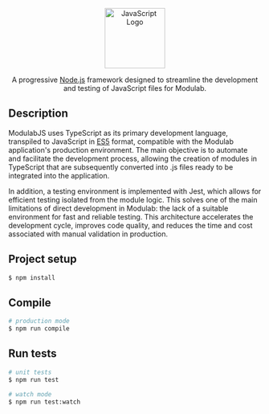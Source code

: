 <p align="center">
  <a href="https://developer.mozilla.org/es/docs/Web/JavaScript" target="blank"><img src="https://upload.wikimedia.org/wikipedia/commons/6/6a/JavaScript-logo.png" width="120" alt="JavaScript Logo" /></a>
</p>

[circleci-image]: https://upload.wikimedia.org/wikipedia/commons/6/6a/JavaScript-logo.png
[circleci-url]: https://developer.mozilla.org/es/docs/Web/JavaScript

  <p align="center">A progressive <a href="http://nodejs.org" target="_blank">Node.js</a> framework designed to streamline the development and testing of JavaScript files for Modulab.</p>

## Description

ModulabJS uses TypeScript as its primary development language, transpiled to JavaScript in [ES5](https://www.w3schools.com/js/js_es5.asp) format, compatible with the Modulab application's production environment. The main objective is to automate and facilitate the development process, allowing the creation of modules in TypeScript that are subsequently converted into .js files ready to be integrated into the application.

In addition, a testing environment is implemented with Jest, which allows for efficient testing isolated from the module logic. This solves one of the main limitations of direct development in Modulab: the lack of a suitable environment for fast and reliable testing. This architecture accelerates the development cycle, improves code quality, and reduces the time and cost associated with manual validation in production.


## Project setup

```bash
$ npm install
```

## Compile

```bash
# production mode
$ npm run compile
```

## Run tests

```bash
# unit tests
$ npm run test

# watch mode
$ npm run test:watch
```
